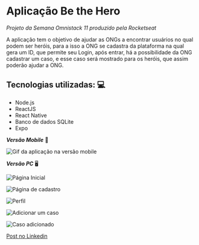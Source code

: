 # Aplicação Be the Hero
*Projeto da Semana Omnistack 11 produzido pela Rocketseat*

A aplicação tem o objetivo de ajudar as ONGs a encontrar usuários no qual podem ser heróis, para a isso a ONG se cadastra da plataforma na qual gera um ID, que permite seu Login, após entrar, há a possibilidade da ONG cadastrar um caso, e esse caso será mostrado para os heróis, que assim poderão ajudar a ONG.


## Tecnologias utilizadas: 💻
 * Node.js
 * ReactJS
 * React Native
 * Banco de dados SQLite
 * Expo

**_Versão Mobile_** 📱

![Gif da aplicação na versão mobile](https://github.com/Jeisianyf/omnistack11/blob/master/BeTheHero-mobile.gif)

**_Versão PC_** 🖥

![Página Inicial](https://github.com/Jeisianyf/omnistack11/blob/master/index.jpg)

![Página de cadastro](https://github.com/Jeisianyf/omnistack11/blob/master/cadastro.jpg)

![Perfil](https://github.com/Jeisianyf/omnistack11/blob/master/profile.jpg)

![Adicionar um caso](https://github.com/Jeisianyf/omnistack11/blob/master/new.jpg)

![Caso adicionado](https://github.com/Jeisianyf/omnistack11/blob/master/cases.jpg)

[Post no Linkedin](https://www.linkedin.com/feed/update/urn:li:activity:6661777371160428544/)
